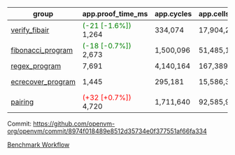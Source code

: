 | group | app.proof_time_ms | app.cycles | app.cells_used | leaf.proof_time_ms | leaf.cycles | leaf.cells_used |
| -- | -- | -- | -- | -- | -- | -- |
| [verify_fibair](https://github.com/openvm-org/openvm/blob/benchmark-results/benchmarks/verify_fibair-8974f018489e8512d35734e0f377551af66fa334.md) |<span style='color: green'>(-21 [-1.6%])</span> 1,264 |  334,074 |  17,904,291 |- | - | - |
| [fibonacci_program](https://github.com/openvm-org/openvm/blob/benchmark-results/benchmarks/fibonacci-8974f018489e8512d35734e0f377551af66fa334.md) |<span style='color: green'>(-18 [-0.7%])</span> 2,673 |  1,500,096 |  51,485,167 |<span style='color: red'>(+74 [+1.9%])</span> 3,933 |  1,264,988 |  70,274,799 |
| [regex_program](https://github.com/openvm-org/openvm/blob/benchmark-results/benchmarks/regex-8974f018489e8512d35734e0f377551af66fa334.md) | 7,691 |  4,140,164 |  167,389,450 | 15,014 |  3,986,820 |  304,613,554 |
| [ecrecover_program](https://github.com/openvm-org/openvm/blob/benchmark-results/benchmarks/ecrecover-8974f018489e8512d35734e0f377551af66fa334.md) | 1,445 |  295,181 |  15,586,346 |<span style='color: green'>(-45 [-0.3%])</span> 13,035 |  2,988,904 |  244,104,550 |
| [pairing](https://github.com/openvm-org/openvm/blob/benchmark-results/benchmarks/pairing-8974f018489e8512d35734e0f377551af66fa334.md) |<span style='color: red'>(+32 [+0.7%])</span> 4,720 |  1,711,640 |  92,585,975 |<span style='color: red'>(+33 [+0.2%])</span> 14,069 |  3,301,875 |  274,876,210 |


Commit: https://github.com/openvm-org/openvm/commit/8974f018489e8512d35734e0f377551af66fa334

[Benchmark Workflow](https://github.com/openvm-org/openvm/actions/runs/13866539381)
